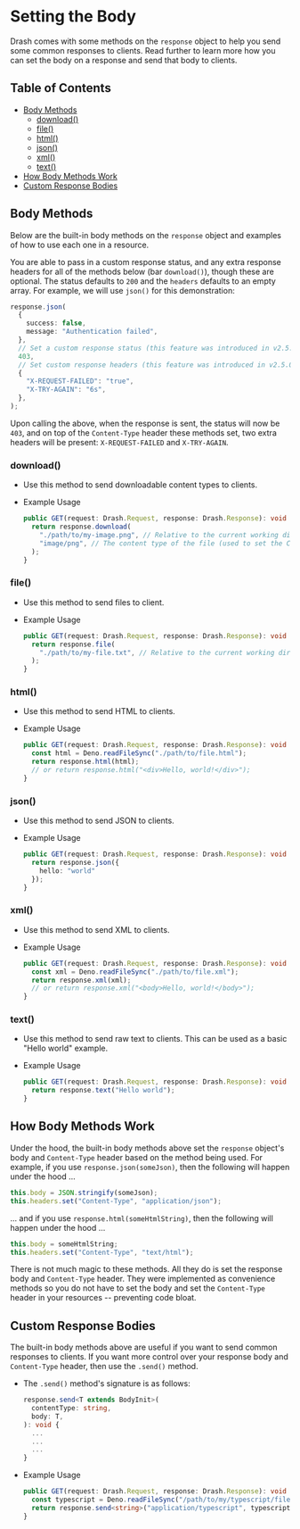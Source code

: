 # Setting the Body

Drash comes with some methods on the `response` object to help you send some
common responses to clients. Read further to learn more how you can set the body
on a response and send that body to clients.

## Table of Contents

- [Body Methods]()
  - [download()](#download)
  - [file()](#file)
  - [html()](#html)
  - [json()](#json)
  - [xml()](#xml)
  - [text()](#text)
- [How Body Methods Work](#how-body-methods-work)
- [Custom Response Bodies](#custom-response-bodies)

## Body Methods

Below are the built-in body methods on the `response` object and examples of how
to use each one in a resource.

You are able to pass in a custom response status, and any extra response headers
for all of the methods below (bar `download()`), though these are optional. The
status defaults to `200` and the `headers` defaults to an empty array. For
example, we will use `json()` for this demonstration:

```ts
response.json(
  {
    success: false,
    message: "Authentication failed",
  },
  // Set a custom response status (this feature was introduced in v2.5.0)
  403,
  // Set custom response headers (this feature was introduced in v2.5.0)
  {
    "X-REQUEST-FAILED": "true",
    "X-TRY-AGAIN": "6s",
  },
);
```

Upon calling the above, when the response is sent, the status will now be `403`,
and on top of the `Content-Type` header these methods set, two extra headers
will be present: `X-REQUEST-FAILED` and `X-TRY-AGAIN`.

### download()

- Use this method to send downloadable content types to clients.
- Example Usage

  ```typescript
  public GET(request: Drash.Request, response: Drash.Response): void {
    return response.download(
      "./path/to/my-image.png", // Relative to the current working directory that executed the entrypoint script
      "image/png", // The content type of the file (used to set the Content-Type header on the response)
    );
  }
  ```

### file()

- Use this method to send files to client.
- Example Usage

  ```typescript
  public GET(request: Drash.Request, response: Drash.Response): void {
    return response.file(
      "./path/to/my-file.txt", // Relative to the current working directory that executed the entrypoint script
    );
  }
  ```

### html()

- Use this method to send HTML to clients.
- Example Usage

  ```typescript
  public GET(request: Drash.Request, response: Drash.Response): void {
    const html = Deno.readFileSync("./path/to/file.html");
    return response.html(html);
    // or return response.html("<div>Hello, world!</div>");
  }
  ```

### json()

- Use this method to send JSON to clients.
- Example Usage

  ```typescript
  public GET(request: Drash.Request, response: Drash.Response): void {
    return response.json({
      hello: "world"
    });
  }
  ```

### xml()

- Use this method to send XML to clients.
- Example Usage

  ```typescript
  public GET(request: Drash.Request, response: Drash.Response): void {
    const xml = Deno.readFileSync("./path/to/file.xml");
    return response.xml(xml);
    // or return response.xml("<body>Hello, world!</body>");
  }
  ```

### text()

- Use this method to send raw text to clients. This can be used as a basic
  "Hello world" example.
- Example Usage

  ```typescript
  public GET(request: Drash.Request, response: Drash.Response): void {
    return response.text("Hello world");
  }
  ```

## How Body Methods Work

Under the hood, the built-in body methods above set the `response` object's body
and `Content-Type` header based on the method being used. For example, if you
use `response.json(someJson)`, then the following will happen under the hood ...

```typescript
this.body = JSON.stringify(someJson);
this.headers.set("Content-Type", "application/json");
```

... and if you use `response.html(someHtmlString)`, then the following will
happen under the hood ...

```typescript
this.body = someHtmlString;
this.headers.set("Content-Type", "text/html");
```

There is not much magic to these methods. All they do is set the response body
and `Content-Type` header. They were implemented as convenience methods so you
do not have to set the body and set the `Content-Type` header in your resources
-- preventing code bloat.

## Custom Response Bodies

The built-in body methods above are useful if you want to send common responses
to clients. If you want more control over your response body and `Content-Type`
header, then use the `.send()` method.

- The `.send()` method's signature is as follows:

  ```typescript
  response.send<T extends BodyInit>(
    contentType: string,
    body: T,
  ): void {
    ...
    ...
    ...
  }
  ```

- Example Usage

  ```typescript
  public GET(request: Drash.Request, response: Drash.Response): void {
    const typescript = Deno.readFileSync("/path/to/my/typescript/file.ts");
    return response.send<string>("application/typescript", typescript);
  }
  ```
